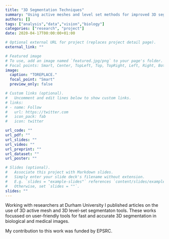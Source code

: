 ```yaml
---
title: "3D Segmentation Techniques"
summary: "Using active meshes and level set methods for improved 3D segmentation. [Read more...](/project/3d-segmentation/index.html)"
authors: []
tags: ["analysis","data","vision","biology"]
categories: ["research", "project"]
date: 2020-04-17T00:00:00+01:00

# Optional external URL for project (replaces project detail page).
external_link: ""

# Featured image
# To use, add an image named `featured.jpg/png` to your page's folder.
# Focal points: Smart, Center, TopLeft, Top, TopRight, Left, Right, BottomLeft, Bottom, BottomRight.
image:
  caption: "TOREPLACE."
  focal_point: "Smart"
  preview_only: false

# Custom links (optional).
#   Uncomment and edit lines below to show custom links.
# links:
# - name: Follow
#   url: https://twitter.com
#   icon_pack: fab
#   icon: twitter

url_code: ""
url_pdf: ""
url_slides: ""
url_video: ""
url_preprint: ""
url_dataset: ""
url_poster: ""

# Slides (optional).
#   Associate this project with Markdown slides.
#   Simply enter your slide deck's filename without extension.
#   E.g. `slides = "example-slides"` references `content/slides/example-slides.md`.
#   Otherwise, set `slides = ""`.
slides: ""
---
```

Working with researchers at Durham University I published articles on the use of 3D active mesh and 3D level-set segmentaton tools.
These works focussed on user-friendly tools for fast and accurate 3D segmentation in biological and medical images.

My contribution to this work was funded by EPSRC.